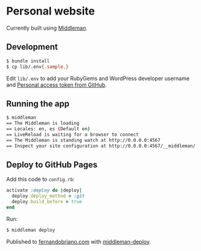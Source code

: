 # Personal website

Currently built using [Middleman](http://middlemanapp.com/).

## Development

```bash
$ bundle install
$ cp lib/.env{.sample,}
```

Edit `lib/.env` to add your RubyGems and WordPress developer username and [Personal access token from GitHub](https://github.com/settings/tokens).

## Running the app

```bash
$ middleman
== The Middleman is loading
== Locales: en, es (Default en)
== LiveReload is waiting for a browser to connect
== The Middleman is standing watch at http://0.0.0.0:4567
== Inspect your site configuration at http://0.0.0.0:4567/__middleman/
```

## Deploy to GitHub Pages

Add this code to `config.rb`:

```ruby
activate :deploy do |deploy|
  deploy.deploy_method = :git
  deploy.build_before = true
end
```

Run:
```bash
$ middleman deploy
```

Published to [fernandobriano.com](http://fernandobriano.com) with [middleman-deploy](https://github.com/middleman-contrib/middleman-deploy).
